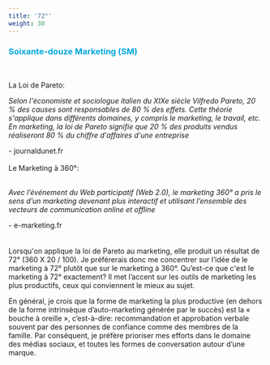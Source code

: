 ```yaml
---
title: '72°'
weight: 30
---
```


### <p style="color:#03A7DD;">Soixante-douze Marketing (SM)</p>
<br/>

La Loi de Pareto:
<body>
  <p style="font-style: italic;","color:#71797E;">Selon l'économiste et sociologue italien du XIXe siècle Vilfredo Pareto, 20 % des causes sont responsables de 80 % des effets. Cette théorie s'applique dans différents domaines, y compris le marketing, le travail, etc. En marketing, la loi de Pareto signifie que 20 % des produits vendus réaliseront 80 % du chiffre d'affaires d'une entreprise</p>
</body>
 - journaldunet.fr
<br/>
<br/>
Le Marketing à 360°:
<br/>
<br/>
<body>
  <p style="font-style: italic;","color:#71797E;">Avec l’événement du Web participatif (Web 2.0), le marketing 360° a pris le sens d’un marketing devenant plus interactif et utilisant l’ensemble des vecteurs de communication online et offline</p>
</body>
  - e-marketing.fr
<br/>
<br/>
<br/>
Lorsqu'on applique la loi de Pareto au marketing, elle produit un résultat de 72° (360 X 20 / 100). Je préférerais donc me concentrer sur l’idée de le marketing à 72° plutôt que sur le marketing à 360°. Qu’est-ce que c'est le marketing à 72° exactement? Il met l’accent sur les outils de marketing les plus productifs, ceux qui conviennent le mieux au sujet.

En général, je crois que la forme de marketing la plus productive (en dehors de la forme intrinsèque d’auto-marketing générée par le succès) est la « bouche à oreille », c’est-à-dire:
recommandation et approbation verbale souvent par des personnes de confiance comme des membres de la famille. Par conséquent, je préfère prioriser mes efforts dans le domaine des médias sociaux, et toutes les formes de conversation autour d’une marque.
